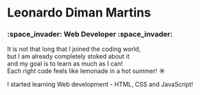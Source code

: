 <h1> Leonardo Diman Martins </h3>

<h3> :space_invader: Web Developer :space_invader: </h3>

It is not that long that I joined the coding world, <br>
but I am already completely stoked about it <br>
and my goal is to learn as much as I can!
<br>
Each right code feels like lemonade in a hot summer! :sunny:

I started learning Web development - HTML, CSS and JavaScript!
